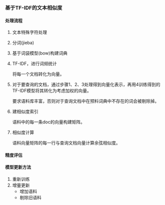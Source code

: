 ### 基于TF-IDF的文本相似度

#### 处理流程

1. 文本特殊字符处理

2. 分词(jieba)

3. 基于词袋模型(bow)构建词典

4. TF-IDF，进行词频统计

   将每一个文档转化为向量。

5. 对于要查询的文档，通过步骤1、2、3处理得到向量化表示，再用4训练得到的TF-IDF模型将其转化为考虑加权的向量。

   要求语料库丰富，否则对于查询文档中在预料词典中不存在的词会被剔除掉。

6. 建相似度索引

   ​语料中的每一条doc的向量构建矩阵。

7. 相似度计算

   语料向量矩阵的每一行与查询文档向量计算余弦相似度。

#### 精度评估



#### 模型更新方法

1. 重新训练
2. 增量更新
   - 增加语料
   - 剔除旧语料